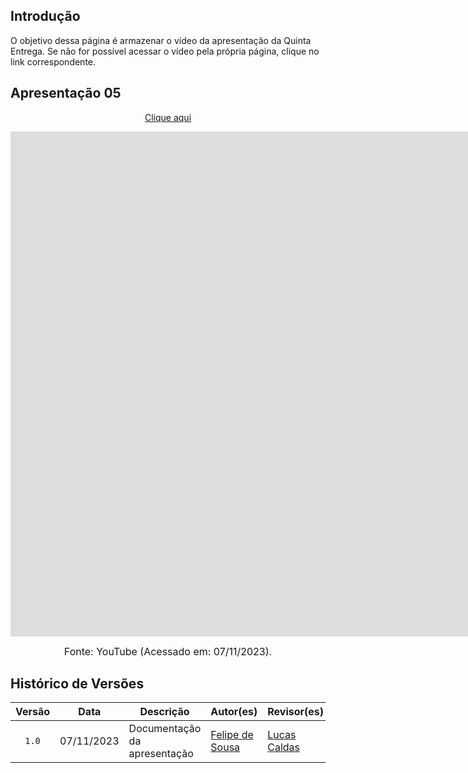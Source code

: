 ## Introdução

O objetivo dessa página é armazenar o vídeo da apresentação da Quinta Entrega. Se não for possível acessar o vídeo pela própria página, clique no link correspondente.

## Apresentação 05

<p style="text-align: center"><a href="https://youtu.be/ia9tRzHMLYA" target="blanket">Clique aqui</a></p>

<p style="text-align: center"><iframe width="1864" height="808" src="https://www.youtube.com/embed/ia9tRzHMLYA" title="Apresentação 5 IHC SEI GDF" frameborder="0" allow="accelerometer; autoplay; clipboard-write; encrypted-media; gyroscope; picture-in-picture; web-share" allowfullscreen></iframe></p>

<font size="3"><p style="text-align: center">Fonte: YouTube (Acessado em: 07/11/2023).</p></font>


## Histórico de Versões

| Versão | Data       | Descrição                    | Autor(es)                                     | Revisor(es) |
| :------: | :----------: | ---------------------------- | --------------------------------------------- | ----------- |
| `1.0`    | 07/11/2023 | Documentação da apresentação | [Felipe de Sousa](https://github.com/fsousac) | [Lucas Caldas](https://github.com/lucascaldasb)
